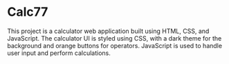 # Calc77

This project is a calculator web application built using HTML, CSS, and JavaScript. The calculator UI is styled using CSS, with a dark theme for the background and orange buttons for operators. JavaScript is used to handle user input and perform calculations.
